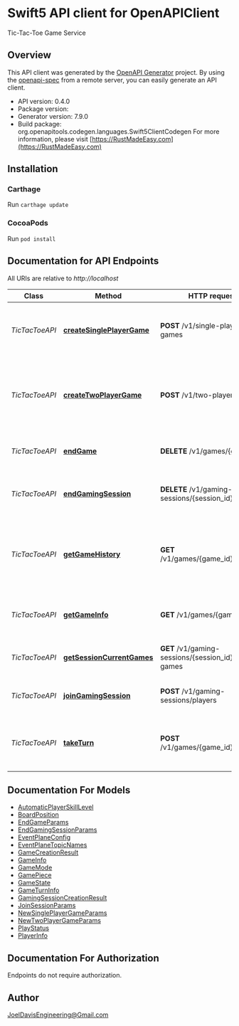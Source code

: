 # Swift5 API client for OpenAPIClient

Tic-Tac-Toe Game Service

## Overview
This API client was generated by the [OpenAPI Generator](https://openapi-generator.tech) project.  By using the [openapi-spec](https://github.com/OAI/OpenAPI-Specification) from a remote server, you can easily generate an API client.

- API version: 0.4.0
- Package version: 
- Generator version: 7.9.0
- Build package: org.openapitools.codegen.languages.Swift5ClientCodegen
For more information, please visit [https://RustMadeEasy.com](https://RustMadeEasy.com)

## Installation

### Carthage

Run `carthage update`

### CocoaPods

Run `pod install`

## Documentation for API Endpoints

All URIs are relative to *http://localhost*

Class | Method | HTTP request | Description
------------ | ------------- | ------------- | -------------
*TicTacToeAPI* | [**createSinglePlayerGame**](docs/TicTacToeAPI.md#createsingleplayergame) | **POST** /v1/single-player-games | Creates a new Game. Returns Game Creation Result.
*TicTacToeAPI* | [**createTwoPlayerGame**](docs/TicTacToeAPI.md#createtwoplayergame) | **POST** /v1/two-player-games | Creates a new Two-Player Game. Returns Game Creation Result.
*TicTacToeAPI* | [**endGame**](docs/TicTacToeAPI.md#endgame) | **DELETE** /v1/games/{game_id} | Closes down the specified Game.
*TicTacToeAPI* | [**endGamingSession**](docs/TicTacToeAPI.md#endgamingsession) | **DELETE** /v1/gaming-sessions/{session_id} | Closes down the specified Gaming Session.
*TicTacToeAPI* | [**getGameHistory**](docs/TicTacToeAPI.md#getgamehistory) | **GET** /v1/games/{game_id}/turns | Retrieves the history of the Game States from the initial move (turn) to the latest
*TicTacToeAPI* | [**getGameInfo**](docs/TicTacToeAPI.md#getgameinfo) | **GET** /v1/games/{game_id} | Retrieves details of the specified Game.
*TicTacToeAPI* | [**getSessionCurrentGames**](docs/TicTacToeAPI.md#getsessioncurrentgames) | **GET** /v1/gaming-sessions/{session_id}/current-games | Retrieves the Games in a Gaming Session.
*TicTacToeAPI* | [**joinGamingSession**](docs/TicTacToeAPI.md#joingamingsession) | **POST** /v1/gaming-sessions/players | Adds a Player to the Gaming Session.
*TicTacToeAPI* | [**takeTurn**](docs/TicTacToeAPI.md#taketurn) | **POST** /v1/games/{game_id}/turns | Make a Game move (turn) for the specified Player.


## Documentation For Models

 - [AutomaticPlayerSkillLevel](docs/AutomaticPlayerSkillLevel.md)
 - [BoardPosition](docs/BoardPosition.md)
 - [EndGameParams](docs/EndGameParams.md)
 - [EndGamingSessionParams](docs/EndGamingSessionParams.md)
 - [EventPlaneConfig](docs/EventPlaneConfig.md)
 - [EventPlaneTopicNames](docs/EventPlaneTopicNames.md)
 - [GameCreationResult](docs/GameCreationResult.md)
 - [GameInfo](docs/GameInfo.md)
 - [GameMode](docs/GameMode.md)
 - [GamePiece](docs/GamePiece.md)
 - [GameState](docs/GameState.md)
 - [GameTurnInfo](docs/GameTurnInfo.md)
 - [GamingSessionCreationResult](docs/GamingSessionCreationResult.md)
 - [JoinSessionParams](docs/JoinSessionParams.md)
 - [NewSinglePlayerGameParams](docs/NewSinglePlayerGameParams.md)
 - [NewTwoPlayerGameParams](docs/NewTwoPlayerGameParams.md)
 - [PlayStatus](docs/PlayStatus.md)
 - [PlayerInfo](docs/PlayerInfo.md)


<a id="documentation-for-authorization"></a>
## Documentation For Authorization

Endpoints do not require authorization.


## Author

JoelDavisEngineering@Gmail.com


